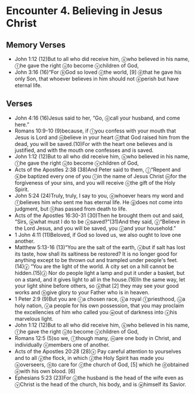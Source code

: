 #  Encounter 4. Believing in Jesus Christ

## Memory Verses
- John 1:12 (12)But to all who did receive him, <f>ⓢ</f>who believed in his name, <f>ⓣ</f>he gave the right <f>ⓤ</f>to become <f>ⓥ</f>children of God,
- John 3:16 (16)<pb/><J>“For <f>ⓑ</f>God so loved <f>ⓒ</f>the world, <f>[9]</f> <f>ⓓ</f>that he gave his only Son, that whoever believes in him should not <f>ⓔ</f>perish but have eternal life.</J>

## Verses
- John 4:16 (16)<pb/>Jesus said to her, <J>“Go, <f>ⓞ</f>call your husband, and come here.”</J>
- Romans 10:9-10 (9)because, if <f>ⓛ</f>you confess with your mouth that Jesus is Lord and <f>ⓜ</f>believe in your heart <f>ⓝ</f>that God raised him from the dead, you will be saved.(10)For with the heart one believes and is justified, and with the mouth one confesses and is saved.
- John 1:12 (12)But to all who did receive him, <f>ⓢ</f>who believed in his name, <f>ⓣ</f>he gave the right <f>ⓤ</f>to become <f>ⓥ</f>children of God,
- Acts of the Apostles 2:38 (38)And Peter said to them, <f>ⓙ</f>“Repent and <f>ⓚ</f>be baptized every one of you <f>ⓛ</f>in the name of Jesus Christ <f>ⓜ</f>for the forgiveness of your sins, and you will receive <f>ⓝ</f>the gift of the Holy Spirit.
- John 5:24 (24)<J>Truly, truly, I say to you, <f>ⓔ</f>whoever hears my word and <f>ⓕ</f>believes him who sent me has eternal life. He <f>ⓖ</f>does not come into judgment, but <f>ⓗ</f>has passed from death to life.</J>
- Acts of the Apostles 16:30-31 (30)Then he brought them out and said, “Sirs, <f>ⓦ</f>what must I do to be <f>ⓧ</f>saved?”(31)And they said, <f>ⓨ</f>“Believe in the Lord Jesus, and you will be saved, you <f>ⓩ</f>and your household.”
- 1 John 4:11 (11)Beloved, if God so loved us, we also ought to love one another.
- Matthew 5:13-16 (13)<pb/><J>“You are the salt of the earth, <f>ⓧ</f>but if salt has lost its taste, how shall its saltiness be restored? It is no longer good for anything except to be thrown out and trampled under people's feet.</J>(14)<pb/><J><f>ⓨ</f> “You are the light of the world. A city set on a hill cannot be hidden.</J>(15)<J><f>ⓩ</f> Nor do people light a lamp and put it under a basket, but on a stand, and it gives light to all in the house.</J>(16)<J>In the same way, let your light shine before others, so <f>ⓐ</f>that <f>[2]</f> they may see your good works and <f>ⓑ</f>give glory to your Father who is in heaven.</J>
- 1 Peter 2:9 (9)<pb/>But you are <f>ⓡ</f>a chosen race, <f>ⓢ</f>a royal <f>ⓣ</f>priesthood, <f>ⓤ</f>a holy nation, <f>ⓥ</f>a people for his own possession, that you may proclaim the excellencies of him who called you <f>ⓦ</f>out of darkness into <f>ⓧ</f>his marvelous light.
- John 1:12 (12)But to all who did receive him, <f>ⓢ</f>who believed in his name, <f>ⓣ</f>he gave the right <f>ⓤ</f>to become <f>ⓥ</f>children of God,
- Romans 12:5 (5)so we, <f>ⓛ</f>though many, <f>ⓜ</f>are one body in Christ, and individually <f>ⓝ</f>members one of another.
- Acts of the Apostles 20:28 (28)<f>ⓧ</f> Pay careful attention to yourselves and to all <f>ⓨ</f>the flock, in which <f>ⓩ</f>the Holy Spirit has made you <f>ⓐ</f>overseers, <f>ⓑ</f>to care for <f>ⓒ</f>the church of God, <f>[5]</f> which he <f>ⓓ</f>obtained <f>ⓔ</f>with his own blood. <f>[6]</f>
- Ephesians 5:23 (23)For <f>ⓤ</f>the husband is the head of the wife even as <f>ⓥ</f>Christ is the head of the church, his body, and is <f>ⓦ</f>himself its Savior.
